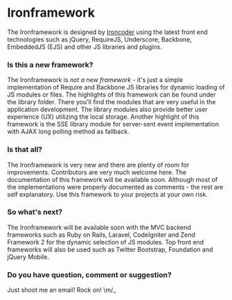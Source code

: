Ironframework
=============

The Ironframework is designed by [Ironcoder](https://www.facebook.com/Ironcoder) using the latest front end technologies such as jQuery, RequireJS, Underscore, Backbone, EmbeddedJS (EJS) and other JS libraries and plugins.

### Is this a new framework?
The Ironframework is _not a new framework_ - it's just a simple implementation of Require and Backbone JS libraries for dynamic loading of JS modules or files. The highlights of this framework can be found under the library folder. There you'll find the modules that are very useful in the application development. The library modules also provide better user experience (UX) utilizing the local storage. Another highlight  of this framework is the SSE library module for server-sent event implementation with AJAX long polling method as fallback.

### Is that all?
The Ironframework is very new and there are plenty of room for improvements. Contributors are very much welcome here. The documentation of this framework will be available soon. Although most of the implementations were properly documented as comments - the rest are self explanatory. Use this framework to your projects at your own risk.

### So what's next?
The Ironframework will be available soon with the MVC backend frameworks such as Ruby on Rails, Laravel, CodeIgniter and Zend Framework 2 for the dynamic selection of JS modules. Top front end frameworks will also be used such as Twitter Bootstrap, Foundation and jQuery Mobile.

### Do you have question, comment or suggestion?
Just shoot me an email! Rock on! \m/_
